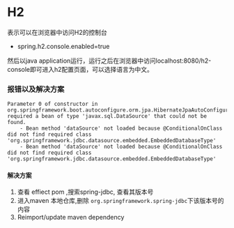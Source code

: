 # H2

表示可以在浏览器中访问H2的控制台

- spring.h2.console.enabled=true

然后以java application运行，运行之后在浏览器中访问localhost:8080/h2-console即可进入h2配置页面，可以选择语言为中文。

### 报错以及解决方案

```
Parameter 0 of constructor in org.springframework.boot.autoconfigure.orm.jpa.HibernateJpaAutoConfiguration required a bean of type 'javax.sql.DataSource' that could not be found.
    - Bean method 'dataSource' not loaded because @ConditionalOnClass did not find required class 'org.springframework.jdbc.datasource.embedded.EmbeddedDatabaseType'
    - Bean method 'dataSource' not loaded because @ConditionalOnClass did not find required class 'org.springframework.jdbc.datasource.embedded.EmbeddedDatabaseType'

```

#### 解决方案

1. 查看 effiect pom ,搜索spring-jdbc, 查看其版本号
2. 进入maven 本地仓库,删除 ```org.springframework.spring-jdbc```下该版本号的内容
3. Reimport/update maven dependency



